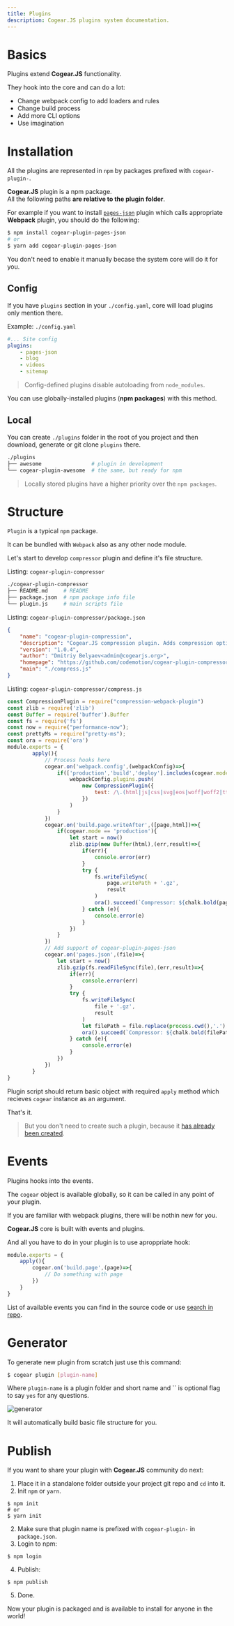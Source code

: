 ```yaml
---
title: Plugins
description: Cogear.JS plugins system documentation.
---
```

# Basics

Plugins extend **Cogear.JS** functionality. 

They hook into the core and can do a lot:
* Change webpack config to add loaders and rules
* Change build process
* Add more CLI options
* Use imagination

# Installation

All the plugins are represented in `npm` by packages prefixed with `cogear-plugin-`.

<article class="message is-success">
  <div class="message-body"><b>Cogear.JS</b> plugin is a npm package.</div>
</article>

<article class="message is-warning">
  <div class="message-body">All the following paths <b>are relative to the plugin folder</b>.</div>
</article>

For example if you want to install [`pages-json`](https://www.npmjs.com/package/cogear-plugin-pages-json) plugin which calls appropriate __Webpack__ plugin, you should do the following:
```bash
$ npm install cogear-plugin-pages-json
# or
$ yarn add cogear-plugin-pages-json
```

You don't need to enable it manually becase the system core will do it for you.

## Config

If you have `plugins` section in your `./config.yaml`, core will load plugins only mention there.

Example: `./config.yaml`
```yaml
#... Site config
plugins:
	- pages-json
	- blog
	- videos
	- sitemap
```
> Config-defined plugins disable autoloading from `node_modules`.

You can use globally-installed plugins (__npm packages__) with this method.

## Local

You can create `./plugins` folder in the root of you project and then download, generate or git clone `plugins` there.
```bash
./plugins
├── awesome                # plugin in development
└── cogear-plugin-awesome  # the same, but ready for npm
```
> Locally stored plugins have a higher priority over the `npm packages`.

# Structure

`Plugin` is a typical `npm` package.

It can be bundled with `Webpack` also as any other node module.

Let's start to develop `compressor` plugin and define it's file structure.

Listing: `cogear-plugin-compressor`
```bash
./cogear-plugin-compressor
├── README.md     # README
├── package.json  # npm package info file
└── plugin.js     # main scripts file
```

Listing: `cogear-plugin-compressor/package.json`
```json
{
	"name": "cogear-plugin-compression",
	"description": "Cogear.JS compression plugin. Adds compression options to webpack production config.",
	"version": "1.0.4",
	"author": "Dmitriy Belyaev<admin@cogearjs.org>",
	"homepage": "https://github.com/codemotion/cogear-plugin-compressor",
	"main": "./compress.js"
}
```

Listing: `cogear-plugin-compressor/compress.js`
```javascript
const CompressionPlugin = require("compression-webpack-plugin")
const zlib = require('zlib')
const Buffer = require('buffer').Buffer
const fs = require('fs')
const now = require("performance-now");
const prettyMs = require("pretty-ms");
const ora = require('ora')
module.exports = {
		apply(){
			// Process hooks here
			cogear.on('webpack.config',(webpackConfig)=>{
				if(['production','build','deploy'].includes(cogear.mode)){
					webpackConfig.plugins.push(
						new CompressionPlugin({
							test: /\.(html|js|css|svg|eos|woff|woff2|ttf)$/
						})
					)
				}
			})
			cogear.on('build.page.writeAfter',([page,html])=>{
				if(cogear.mode == 'production'){
					let start = now()
					zlib.gzip(new Buffer(html),(err,result)=>{
						if(err){
							console.error(err)
						}
						try {
							fs.writeFileSync(
								page.writePath + '.gz',
								result
							)
							ora().succeed(`Compressor: ${chalk.bold(page.path)} => ${chalk.bold(page.path + '.gz')} (${prettyMs(now()-start)})`);
						} catch (e){
							console.error(e)
						}
					})
				}
			})
			// Add support of cogear-plugin-pages-json
			cogear.on('pages.json',(file)=>{
				let start = now()
				zlib.gzip(fs.readFileSync(file),(err,result)=>{
					if(err){
						console.error(err)
					}
					try {
						fs.writeFileSync(
							file + '.gz',
							result
						)
						let filePath = file.replace(process.cwd(),'.')
						ora().succeed(`Compressor: ${chalk.bold(filePath)} => ${chalk.bold(filePath + '.gz')} (${prettyMs(now()-start)})`);
					} catch (e){
						console.error(e)
					}
				})
			})
		}
}
```

Plugin script should return basic object with required `apply` method which recieves `cogear` instance as an argument.

That's it.

> But you don't need to create such a plugin, because it [has already been created](https://github.com/codemotion/cogear-plugin-compressor).

# Events
Plugins hooks into the events.

The `cogear` object is available globally, so it can be called in any point of your plugin.

If you are familiar with webpack plugins, there will be nothin new for you.

**Cogear.JS** core is built with events and plugins.

And all you have to do in your plugin is to use aproppriate hook:

```javascript
module.exports = {
	apply(){
		cogear.on('build.page',(page)=>{
			// Do something with page
		})
	}
}
```

List of available events you can find in the source code or use [search in repo](https://github.com/codemotion/cogear.js/search?q=cogear.on&unscoped_q=cogear.on).

# Generator
To generate new plugin from scratch just use this command:
```bash
$ cogear plugin [plugin-name]
```

Where `plugin-name` is a plugin folder and short name and `` is optional flag to say `yes` for any questions.

![generator](/images/docs/plugins/generator.svg)

It will automatically build basic file structure for you.

# Publish

If you want to share your plugin with **Cogear.JS** community do next:

1. Place it in a standalone folder outside your project git repo and `cd` into it.
2. Init `npm` or `yarn`.
```shell
$ npm init
# or
$ yarn init
```
2. Make sure that plugin name is prefixed with `cogear-plugin-` in `package.json`.
3. Login to npm:
```shell
$ npm login
```
4. Publish:
```shell
$ npm publish
```
5. Done.

Now your plugin is packaged and is available to install for anyone in the world!
